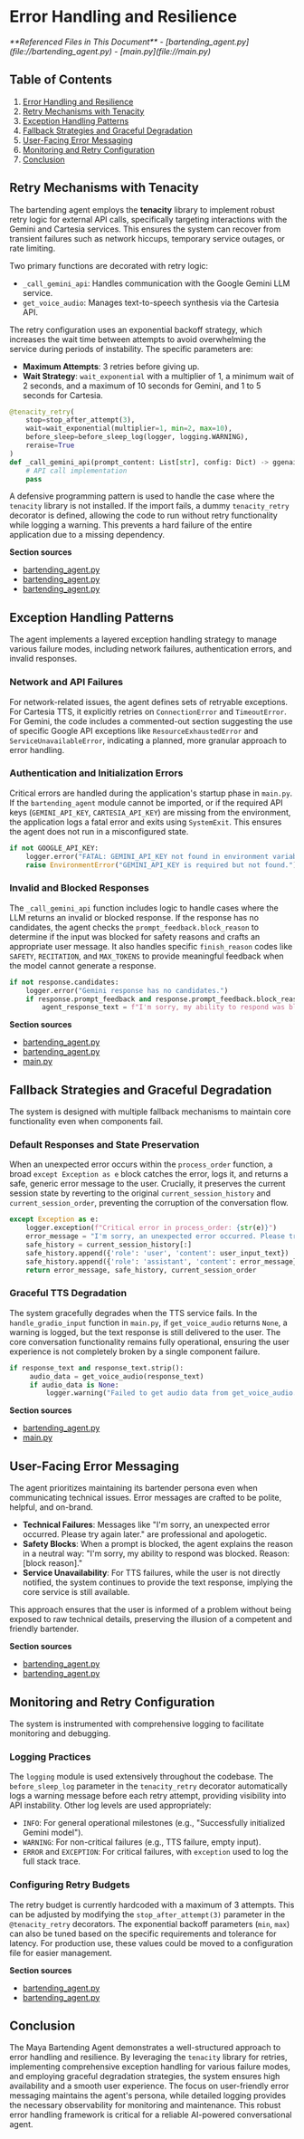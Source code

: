 # Error Handling and Resilience

<cite>
**Referenced Files in This Document**   
- [bartending_agent.py](file://bartending_agent.py)
- [main.py](file://main.py)
</cite>

## Table of Contents
1. [Error Handling and Resilience](#error-handling-and-resilience)
2. [Retry Mechanisms with Tenacity](#retry-mechanisms-with-tenacity)
3. [Exception Handling Patterns](#exception-handling-patterns)
4. [Fallback Strategies and Graceful Degradation](#fallback-strategies-and-graceful-degradation)
5. [User-Facing Error Messaging](#user-facing-error-messaging)
6. [Monitoring and Retry Configuration](#monitoring-and-retry-configuration)
7. [Conclusion](#conclusion)

## Retry Mechanisms with Tenacity

The bartending agent employs the **tenacity** library to implement robust retry logic for external API calls, specifically targeting interactions with the Gemini and Cartesia services. This ensures the system can recover from transient failures such as network hiccups, temporary service outages, or rate limiting.

Two primary functions are decorated with retry logic:
- `_call_gemini_api`: Handles communication with the Google Gemini LLM service.
- `get_voice_audio`: Manages text-to-speech synthesis via the Cartesia API.

The retry configuration uses an exponential backoff strategy, which increases the wait time between attempts to avoid overwhelming the service during periods of instability. The specific parameters are:
- **Maximum Attempts**: 3 retries before giving up.
- **Wait Strategy**: `wait_exponential` with a multiplier of 1, a minimum wait of 2 seconds, and a maximum of 10 seconds for Gemini, and 1 to 5 seconds for Cartesia.

```python
@tenacity_retry(
    stop=stop_after_attempt(3),
    wait=wait_exponential(multiplier=1, min=2, max=10),
    before_sleep=before_sleep_log(logger, logging.WARNING),
    reraise=True
)
def _call_gemini_api(prompt_content: List[str], config: Dict) -> ggenai.types.GenerateContentResponse:
    # API call implementation
    pass
```

A defensive programming pattern is used to handle the case where the `tenacity` library is not installed. If the import fails, a dummy `tenacity_retry` decorator is defined, allowing the code to run without retry functionality while logging a warning. This prevents a hard failure of the entire application due to a missing dependency.

**Section sources**
- [bartending_agent.py](file://bartending_agent.py#L21-L38)
- [bartending_agent.py](file://bartending_agent.py#L147-L157)
- [bartending_agent.py](file://bartending_agent.py#L312-L320)

## Exception Handling Patterns

The agent implements a layered exception handling strategy to manage various failure modes, including network failures, authentication errors, and invalid responses.

### Network and API Failures
For network-related issues, the agent defines sets of retryable exceptions. For Cartesia TTS, it explicitly retries on `ConnectionError` and `TimeoutError`. For Gemini, the code includes a commented-out section suggesting the use of specific Google API exceptions like `ResourceExhaustedError` and `ServiceUnavailableError`, indicating a planned, more granular approach to error handling.

### Authentication and Initialization Errors
Critical errors are handled during the application's startup phase in `main.py`. If the `bartending_agent` module cannot be imported, or if the required API keys (`GEMINI_API_KEY`, `CARTESIA_API_KEY`) are missing from the environment, the application logs a fatal error and exits using `SystemExit`. This ensures the agent does not run in a misconfigured state.

```python
if not GOOGLE_API_KEY:
    logger.error("FATAL: GEMINI_API_KEY not found in environment variables or .env file.")
    raise EnvironmentError("GEMINI_API_KEY is required but not found.")
```

### Invalid and Blocked Responses
The `_call_gemini_api` function includes logic to handle cases where the LLM returns an invalid or blocked response. If the response has no candidates, the agent checks the `prompt_feedback.block_reason` to determine if the input was blocked for safety reasons and crafts an appropriate user message. It also handles specific `finish_reason` codes like `SAFETY`, `RECITATION`, and `MAX_TOKENS` to provide meaningful feedback when the model cannot generate a response.

```python
if not response.candidates:
    logger.error("Gemini response has no candidates.")
    if response.prompt_feedback and response.prompt_feedback.block_reason:
        agent_response_text = f"I'm sorry, my ability to respond was blocked. Reason: {response.prompt_feedback.block_reason_message or response.prompt_feedback.block_reason}"
```

**Section sources**
- [bartending_agent.py](file://bartending_agent.py#L90-L115)
- [bartending_agent.py](file://bartending_agent.py#L265-L285)
- [main.py](file://main.py#L15-L25)

## Fallback Strategies and Graceful Degradation

The system is designed with multiple fallback mechanisms to maintain core functionality even when components fail.

### Default Responses and State Preservation
When an unexpected error occurs within the `process_order` function, a broad `except Exception as e` block catches the error, logs it, and returns a safe, generic error message to the user. Crucially, it preserves the current session state by reverting to the original `current_session_history` and `current_session_order`, preventing the corruption of the conversation flow.

```python
except Exception as e:
    logger.exception(f"Critical error in process_order: {str(e)}")
    error_message = "I'm sorry, an unexpected error occurred. Please try again later."
    safe_history = current_session_history[:]
    safe_history.append({'role': 'user', 'content': user_input_text})
    safe_history.append({'role': 'assistant', 'content': error_message})
    return error_message, safe_history, current_session_order
```

### Graceful TTS Degradation
The system gracefully degrades when the TTS service fails. In the `handle_gradio_input` function in `main.py`, if `get_voice_audio` returns `None`, a warning is logged, but the text response is still delivered to the user. The core conversation functionality remains fully operational, ensuring the user experience is not completely broken by a single component failure.

```python
if response_text and response_text.strip():
     audio_data = get_voice_audio(response_text)
     if audio_data is None:
         logger.warning("Failed to get audio data from get_voice_audio.")
```

**Section sources**
- [bartending_agent.py](file://bartending_agent.py#L289-L307)
- [main.py](file://main.py#L48-L52)

## User-Facing Error Messaging

The agent prioritizes maintaining its bartender persona even when communicating technical issues. Error messages are crafted to be polite, helpful, and on-brand.

- **Technical Failures**: Messages like "I'm sorry, an unexpected error occurred. Please try again later." are professional and apologetic.
- **Safety Blocks**: When a prompt is blocked, the agent explains the reason in a neutral way: "I'm sorry, my ability to respond was blocked. Reason: [block reason]."
- **Service Unavailability**: For TTS failures, while the user is not directly notified, the system continues to provide the text response, implying the core service is still available.

This approach ensures that the user is informed of a problem without being exposed to raw technical details, preserving the illusion of a competent and friendly bartender.

**Section sources**
- [bartending_agent.py](file://bartending_agent.py#L270-L275)
- [bartending_agent.py](file://bartending_agent.py#L300-L302)

## Monitoring and Retry Configuration

The system is instrumented with comprehensive logging to facilitate monitoring and debugging.

### Logging Practices
The `logging` module is used extensively throughout the codebase. The `before_sleep_log` parameter in the `tenacity_retry` decorator automatically logs a warning message before each retry attempt, providing visibility into API instability. Other log levels are used appropriately:
- `INFO`: For general operational milestones (e.g., "Successfully initialized Gemini model").
- `WARNING`: For non-critical failures (e.g., TTS failure, empty input).
- `ERROR` and `EXCEPTION`: For critical failures, with `exception` used to log the full stack trace.

### Configuring Retry Budgets
The retry budget is currently hardcoded with a maximum of 3 attempts. This can be adjusted by modifying the `stop_after_attempt(3)` parameter in the `@tenacity_retry` decorators. The exponential backoff parameters (`min`, `max`) can also be tuned based on the specific requirements and tolerance for latency. For production use, these values could be moved to a configuration file for easier management.

**Section sources**
- [bartending_agent.py](file://bartending_agent.py#L154)
- [bartending_agent.py](file://bartending_agent.py#L1-L10)

## Conclusion

The Maya Bartending Agent demonstrates a well-structured approach to error handling and resilience. By leveraging the `tenacity` library for retries, implementing comprehensive exception handling for various failure modes, and employing graceful degradation strategies, the system ensures high availability and a smooth user experience. The focus on user-friendly error messaging maintains the agent's persona, while detailed logging provides the necessary observability for monitoring and maintenance. This robust error handling framework is critical for a reliable AI-powered conversational agent.